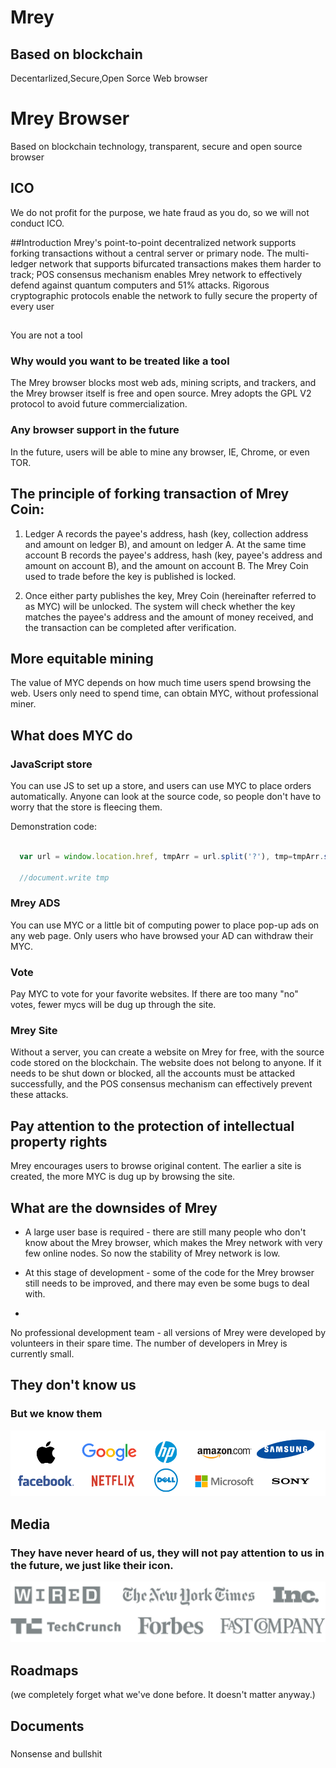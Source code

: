 # Mrey
## Based on blockchain
Decentarlized,Secure,Open Sorce Web browser
# Mrey Browser
Based on blockchain technology, transparent, secure and open source browser

## ICO

We do not profit for the purpose, we hate fraud as you do, so we will not conduct ICO.

##Introduction
 Mrey's point-to-point decentralized network supports forking transactions without a central server or primary node. The multi-ledger network that supports bifurcated transactions makes them harder to track; POS consensus mechanism enables Mrey network to effectively defend against quantum computers and 51% attacks. Rigorous cryptographic protocols enable the network to fully secure the property of every user
## 
You are not a tool

### Why would you want to be treated like a tool
The Mrey browser blocks most web ads, mining scripts, and trackers, and the Mrey browser itself is free and open source. Mrey adopts the GPL V2 protocol to avoid future commercialization.
### Any browser support in the future
In the future, users will be able to mine any browser, IE, Chrome, or even TOR.
## The principle of forking transaction of Mrey Coin:
1. Ledger A records the payee's address, hash (key, collection address and amount on ledger B), and amount on ledger A. At the same time account B records the payee's address, hash (key, payee's address and amount on account B), and the amount on account B. The Mrey Coin used to trade before the key is published is locked.


2. Once either party publishes the key, Mrey Coin (hereinafter referred to as MYC) will be unlocked. The system will check whether the key matches the payee's address and the amount of money received, and the transaction can be completed after verification.
## More equitable mining
The value of MYC depends on how much time users spend browsing the web. Users only need to spend time, can obtain MYC, without professional miner.
## What does MYC do

### JavaScript store
You can use JS to set up a store, and users can use MYC to place orders automatically. Anyone can look at the source code, so people don't have to worry that the store is fleecing them.


Demonstration code:
```javascript

  var url = window.location.href, tmpArr = url.split('?'), tmp=tmpArr.split('send');

  //document.write tmp
  ```
### Mrey ADS
You can use MYC or a little bit of computing power to place pop-up ads on any web page. Only users who have browsed your AD can withdraw their MYC.
### Vote
Pay MYC to vote for your favorite websites. If there are too many "no" votes, fewer mycs will be dug up through the site.
### Mrey Site
Without a server, you can create a website on Mrey for free, with the source code stored on the blockchain. The website does not belong to anyone. If it needs to be shut down or blocked, all the accounts must be attacked successfully, and the POS consensus mechanism can effectively prevent these attacks.
## Pay attention to the protection of intellectual property rights
Mrey encourages users to browse original content. The earlier a site is created, the more MYC is dug up by browsing the site.
## What are the downsides of Mrey
* A large user base is required - there are still many people who don't know about the Mrey browser, which makes the Mrey network with very few online nodes. So now the stability of Mrey network is low.

* At this stage of development - some of the code for the Mrey browser still needs to be improved, and there may even be some bugs to deal with.
* 
No professional development team - all versions of Mrey were developed by volunteers in their spare time. The number of developers in Mrey is currently small.
## They don't know us
### But we know them
![www](https://raw.githubusercontent.com/hupiyingwu/Mrey/master/12.png)
## Media
### They have never heard of us, they will not pay attention to us in the future, we just like their icon.
![www](https://raw.githubusercontent.com/hupiyingwu/Mrey/master/9.png)
## Roadmaps
(we completely forget what we've done before. It doesn't matter anyway.)
## Documents
### 
Nonsense and bullshit

